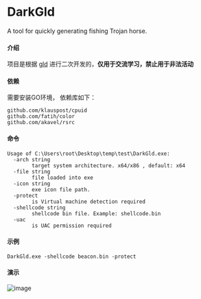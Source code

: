 # DarkGld
A tool for quickly generating fishing Trojan horse.

#### 介绍

项目是根据 [gld](https://github.com/darkb1rd/DarkGld.git) 进行二次开发的，**仅用于交流学习，禁止用于非法活动** 

#### 依赖

需要安装GO环境， 依赖库如下：

```
github.com/klauspost/cpuid
github.com/fatih/color
github.com/akavel/rsrc
```

#### 命令

```
Usage of C:\Users\root\Desktop\temp\test\DarkGld.exe:
  -arch string
        target system architecture. x64/x86 , default: x64
  -file string
        file loaded into exe
  -icon string
        exe icon file path.
  -protect
        is Virtual machine detection required
  -shellcode string
        shellcode bin file. Example: shellcode.bin
  -uac
        is UAC permission required
```

#### 示例

`DarkGld.exe -shellcode beacon.bin -protect` 

#### 演示

![image](https://tva1.sinaimg.cn/large/008eGmZEgy1gng60lqhtag31hc0u0u13.gif)

